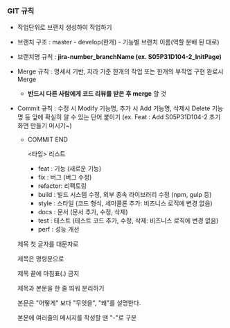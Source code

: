 ### GIT 규칙

- 작업단위로 브랜치 생성하여 작업하기

- 브랜치 구조 : master - develop(한개) - 기능별 브랜치 이름(역할 분배 된 대로)

- 브랜치명 규칙 : **jira-number_branchName (ex. S05P31D104-2_InitPage)**

- Merge 규칙 : 명세서 기반, 지라 기준 한개의 작업 또는 한개의 부작업 구현 완료시 Merge

  - **반드시 다른 사람에게 코드 리뷰를 받은 후 merge** 할 것

- Commit 규칙 : 수정 시 Modify 기능명, 추가 시 Add 기능명, 삭제시 Delete 기능명 등 앞에 확실히 알 수 있는 단어 붙이기 (ex. Feat : Add S05P31D104-2 초기화면 만들기 머시기~)

  - COMMIT END

    <타입> 리스트

    - feat : 기능 (새로운 기능)
    - fix : 버그 (버그 수정)
    - refactor: 리팩토링
    - build : 빌드 시스템 수정, 외부 종속 라이브러리 수정 (npm, gulp 등)
    - style : 스타일 (코드 형식, 세미콜론 추가: 비즈니스 로직에 변경 없음)
    - docs : 문서 (문서 추가, 수정, 삭제)
    - test : 테스트 (테스트 코드 추가, 수정, 삭제: 비즈니스 로직에 변경 없음)
    - perf : 성능 개선

  제목 첫 글자를 대문자로

  제목은 명령문으로

  제목 끝에 마침표(.) 금지

  제목과 본문을 한 줄 띄워 분리하기

  본문은 "어떻게" 보다 "무엇을", "왜"를 설명한다.

  본문에 여러줄의 메시지를 작성할 땐 "-"로 구분